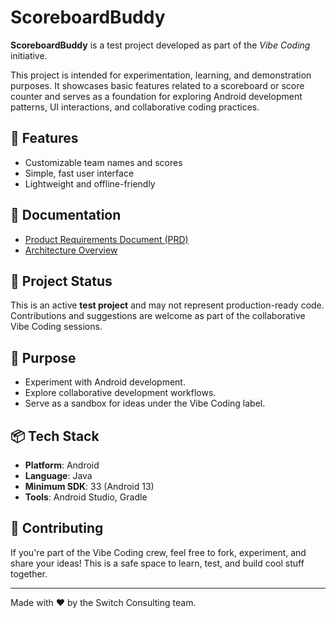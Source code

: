 # ScoreboardBuddy

**ScoreboardBuddy** is a test project developed as part of the *Vibe Coding* initiative.

This project is intended for experimentation, learning, and demonstration purposes. It showcases basic features related to a scoreboard or score counter and serves as a foundation for exploring Android development patterns, UI interactions, and collaborative coding practices.

## 🚀 Features

- Customizable team names and scores
- Simple, fast user interface
- Lightweight and offline-friendly

## 📄 Documentation

- [Product Requirements Document (PRD)](doc/Scoreboard-Buddy-PRD.md)
- [Architecture Overview](doc/Scoreboard-Buddy-architecture.md)

## 🚧 Project Status

This is an active **test project** and may not represent production-ready code. Contributions and suggestions are welcome as part of the collaborative Vibe Coding sessions.

## 🧪 Purpose

- Experiment with Android development.
- Explore collaborative development workflows.
- Serve as a sandbox for ideas under the Vibe Coding label.

## 📦 Tech Stack

- **Platform**: Android
- **Language**: Java
- **Minimum SDK**: 33 (Android 13)
- **Tools**: Android Studio, Gradle

## 🤝 Contributing

If you're part of the Vibe Coding crew, feel free to fork, experiment, and share your ideas! This is a safe space to learn, test, and build cool stuff together.

---

Made with ❤️ by the Switch Consulting team.
